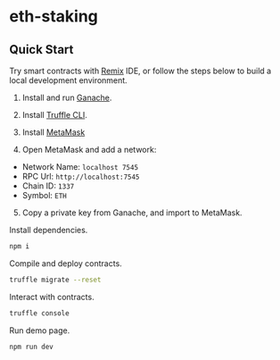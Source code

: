 eth-staking
===

## Quick Start

Try smart contracts with [Remix](https://remix.ethereum.org/) IDE, or follow the steps below to build a local development environment.

1. Install and run [Ganache](https://trufflesuite.com/ganache/).

2. Install [Truffle CLI](https://www.npmjs.com/package/truffle).

3. Install [MetaMask](https://chrome.google.com/webstore/detail/metamask/nkbihfbeogaeaoehlefnkodbefgpgknn)

4. Open MetaMask and add a network:

- Network Name: `localhost 7545`
- RPC Url: `http://localhost:7545`
- Chain ID: `1337`
- Symbol: `ETH`

5. Copy a private key from Ganache, and import to MetaMask.

Install dependencies.

```BASH
npm i
```

Compile and deploy contracts.

```BASH
truffle migrate --reset
```

Interact with contracts.

```BASH
truffle console
```

Run demo page.

```BASH
npm run dev
```
